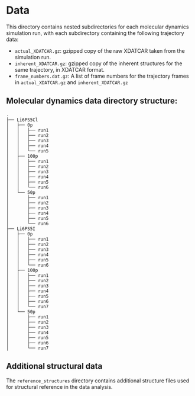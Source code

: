 # Data

This directory contains nested subdirectories for each molecular dynamics simulation run, with each
subdirectory containing the following trajectory data:

- `actual_XDATCAR.gz`: gzipped copy of the raw XDATCAR taken from the simulation run.
- `inherent_XDATCAR.gz`: gzipped copy of the inherent structures for the same trajectory, in XDATCAR format.
- `frame_numbers.dat.gz`: A list of frame numbers for the trajectory frames in `actual_XDATCAR.gz` and `inherent_XDATCAR.gz`

## Molecular dynamics data directory structure:

```
.
├── Li6PS5Cl
│   ├── 0p
│   │   ├── run1
│   │   ├── run2
│   │   ├── run3
│   │   ├── run4
│   │   └── run5
│   ├── 100p
│   │   ├── run1
│   │   ├── run2
│   │   ├── run3
│   │   ├── run4
│   │   ├── run5
│   │   └── run6
│   └── 50p
│       ├── run1
│       ├── run2
│       ├── run3
│       ├── run4
│       ├── run5
│       └── run6
├── Li6PS5I
│   ├── 0p
│   │   ├── run1
│   │   ├── run2
│   │   ├── run3
│   │   ├── run4
│   │   ├── run5
│   │   └── run6
│   ├── 100p
│   │   ├── run1
│   │   ├── run2
│   │   ├── run3
│   │   ├── run4
│   │   ├── run5
│   │   ├── run6
│   │   └── run7
│   └── 50p
│       ├── run1
│       ├── run2
│       ├── run3
│       ├── run4
│       ├── run5
│       ├── run6
│       └── run7
```

## Additional structural data

The `reference_structures` directory contains additional structure files used for structural reference in the data analysis.


